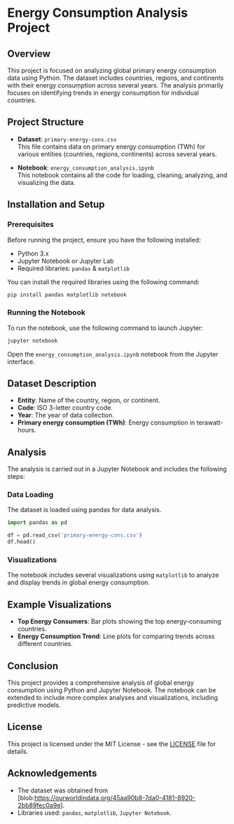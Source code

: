 # Energy Consumption Analysis Project

## Overview

This project is focused on analyzing global primary energy consumption data using Python. The dataset includes countries, regions, and continents with their energy consumption across several years. The analysis primarily focuses on identifying trends in energy consumption for individual countries.

## Project Structure

- **Dataset**: `primary-energy-cons.csv`  
  This file contains data on primary energy consumption (TWh) for various entities (countries, regions, continents) across several years.

- **Notebook**: `energy_consumption_analysis.ipynb`  
  This notebook contains all the code for loading, cleaning, analyzing, and visualizing the data.

## Installation and Setup

### Prerequisites
Before running the project, ensure you have the following installed:
- Python 3.x
- Jupyter Notebook or Jupyter Lab
- Required libraries: `pandas` & `matplotlib`

You can install the required libraries using the following command:

```bash
pip install pandas matplotlib notebook
```

### Running the Notebook
To run the notebook, use the following command to launch Jupyter:

```bash
jupyter notebook
```

Open the `energy_consumption_analysis.ipynb` notebook from the Jupyter interface.

## Dataset Description

- **Entity**: Name of the country, region, or continent.
- **Code**: ISO 3-letter country code.
- **Year**: The year of data collection.
- **Primary energy consumption (TWh)**: Energy consumption in terawatt-hours.

## Analysis

The analysis is carried out in a Jupyter Notebook and includes the following steps:

### Data Loading

The dataset is loaded using pandas for data analysis.

```python
import pandas as pd

df = pd.read_csv('primary-energy-cons.csv')
df.head()
```

### Visualizations

The notebook includes several visualizations using `matplotlib` to analyze and display trends in global energy consumption.

## Example Visualizations

- **Top Energy Consumers**: Bar plots showing the top energy-consuming countries.
- **Energy Consumption Trend**: Line plots for comparing trends across different countries.
  
## Conclusion

This project provides a comprehensive analysis of global energy consumption using Python and Jupyter Notebook. The notebook can be extended to include more complex analyses and visualizations, including predictive models.

## License

This project is licensed under the MIT License - see the [LICENSE](LICENSE) file for details.

## Acknowledgements

- The dataset was obtained from [blob:https://ourworldindata.org/45aa90b8-7da0-4181-8920-2bb89fec0a9e].
- Libraries used: `pandas`, `matplotlib`, `Jupyter Notebook`.
